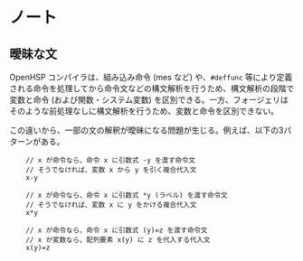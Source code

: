 # ノート

## 曖昧な文

OpenHSP コンパイラは、組み込み命令 (mes など) や、`#deffunc` 等により定義される命令を処理してから命令文などの構文解析を行うため、構文解析の段階で変数と命令 (および関数・システム変数) を区別できる。一方、フォージェリはそのような前処理なしに構文解析を行うため、変数と命令を区別できない。

この違いから、一部の文の解釈が曖昧になる問題が生じる。例えば、以下の3パターンがある。

```hsp
    // x が命令なら、命令 x に引数式 -y を渡す命令文
    // そうでなければ、変数 x から y を引く複合代入文
    x-y

    // x が命令なら、命令 x に引数式 *y (ラベル) を渡す命令文
    // そうでなければ、変数 x に y をかける複合代入文
    x*y

    // x が命令なら、命令 x に引数式 (y)=z を渡す命令文
    // x が変数なら、配列要素 x(y) に z を代入する代入文
    x(y)=z
```
